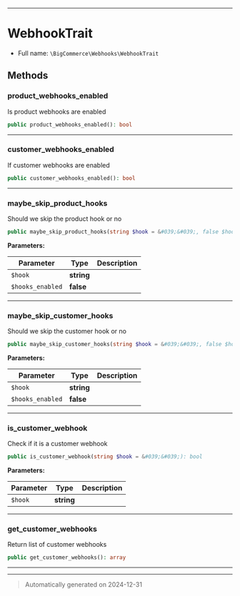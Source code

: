 ***

# WebhookTrait





* Full name: `\BigCommerce\Webhooks\WebhookTrait`




## Methods


### product_webhooks_enabled

Is product webhooks are enabled

```php
public product_webhooks_enabled(): bool
```












***

### customer_webhooks_enabled

If customer webhooks are enabled

```php
public customer_webhooks_enabled(): bool
```












***

### maybe_skip_product_hooks

Should we skip the product hook or no

```php
public maybe_skip_product_hooks(string $hook = &#039;&#039;, false $hooks_enabled = false): bool
```








**Parameters:**

| Parameter | Type | Description |
|-----------|------|-------------|
| `$hook` | **string** |  |
| `$hooks_enabled` | **false** |  |





***

### maybe_skip_customer_hooks

Should we skip the customer hook or no

```php
public maybe_skip_customer_hooks(string $hook = &#039;&#039;, false $hooks_enabled = false): bool
```








**Parameters:**

| Parameter | Type | Description |
|-----------|------|-------------|
| `$hook` | **string** |  |
| `$hooks_enabled` | **false** |  |





***

### is_customer_webhook

Check if it is a customer webhook

```php
public is_customer_webhook(string $hook = &#039;&#039;): bool
```








**Parameters:**

| Parameter | Type | Description |
|-----------|------|-------------|
| `$hook` | **string** |  |





***

### get_customer_webhooks

Return list of customer webhooks

```php
public get_customer_webhooks(): array
```












***

***
> Automatically generated on 2024-12-31

